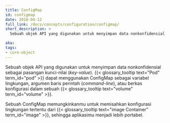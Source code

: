 ```yaml
---
title: ConfigMap
id: configmap
date: 2018-04-12
full_link: /docs/concepts/configuration/configmap/
short_description: >
  Sebuah objek API yang digunakan untuk menyimpan data nonkonfidensial sebagai pasangan kunci-nilai (_key-value_). Pod dapat menggunakan ConfigMap sebagai variabel lingkungan, argumen baris perintah (_command-line_), atau berkas konfigurasi dalam sebuah _volume_.

aka:
tags:
- core-object
---
```

Sebuah objek API yang digunakan untuk menyimpan data nonkonfidensial sebagai pasangan kunci-nilai (_key-value_). {{< glossary_tooltip text="Pod" term_id="pod" >}} dapat menggunakan ConfigMap sebagai variabel lingkungan, argumen baris perintah (_command-line_), atau berkas konfigurasi dalam sebuah {{< glossary_tooltip text="volume" term_id="volume" >}}.

<!--more-->

Sebuah ConfigMap memungkinkanmu untuk memisahkan konfigurasi lingkungan tertentu dari {{< glossary_tooltip text="image Container" term_id="image" >}}, sehingga aplikasimu menjadi lebih portabel.
